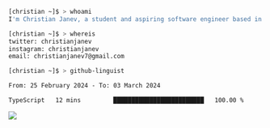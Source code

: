 ```bash
[christian ~]$ > whoami
I'm Christian Janev, a student and aspiring software engineer based in Chicago, IL
```
```bash
[christian ~]$ > whereis
twitter: christianjanev
instagram: christianjanev
email: christianjanev7@gmail.com
```

```bash
[christian ~]$ > github-linguist
```
<!--START_SECTION:waka-->

```txt
From: 25 February 2024 - To: 03 March 2024

TypeScript   12 mins         █████████████████████████   100.00 %
```

<!--END_SECTION:waka-->

![](https://komarev.com/ghpvc/?username=christianjanev)
